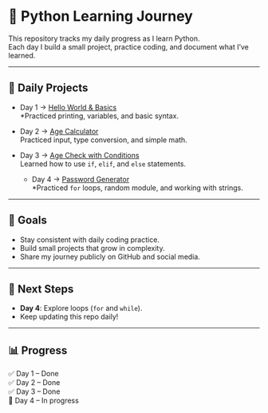 # 🐍 Python Learning Journey

This repository tracks my daily progress as I learn Python.  
Each day I build a small project, practice coding, and document what I’ve learned.  

---

## 📅 Daily Projects

- Day 1 → [Hello World & Basics](Day01-HelloWorld/day1_basics.py)  
  *Practiced printing, variables, and basic syntax. 

- Day 2 → [Age Calculator](Day02-AgeCalculator/day2_age_calculator.py)  
  Practiced input, type conversion, and simple math.

- Day 3 → [Age Check with Conditions](Day03-AgeCheck/day3_age_check.py)  
  Learned how to use `if`, `elif`, and `else` statements.

  
  - Day 4 → [Password Generator](Day04-PasswordGenerator/day4_password_generator.py)  
  *Practiced `for` loops, random module, and working with strings.


---

## 🎯 Goals
- Stay consistent with daily coding practice.  
- Build small projects that grow in complexity.  
- Share my journey publicly on GitHub and social media.  

---

## 🚀 Next Steps
- **Day 4**: Explore loops (`for` and `while`).  
- Keep updating this repo daily!  

---

## 📊 Progress
✅ Day 1 – Done  
✅ Day 2 – Done  
✅ Day 3 – Done  
🔄 Day 4 – In progress
